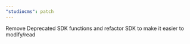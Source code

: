 ```yaml
---
"studiocms": patch
---
```


Remove Deprecated SDK functions and refactor SDK to make it easier to modify/read
